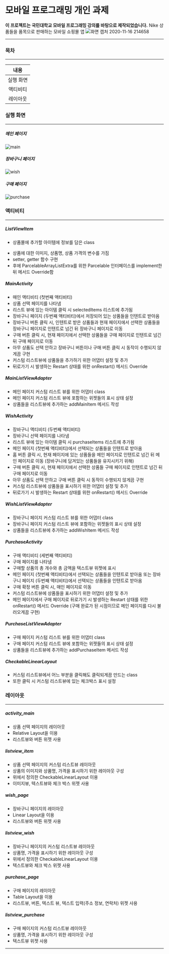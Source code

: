 # 모바일 프로그래밍 개인 과제

**이 프로젝트는 국민대학교 모바일 프로그래밍 강의를 바탕으로 제작되었습니다.**
Nike 상품들을 품목으로 판매하는 모바일 쇼핑몰 앱
![화면 캡처 2020-11-16 214658](https://user-images.githubusercontent.com/28584213/99254176-48953000-2855-11eb-8859-71fd78601cc5.png)

------



### 목차

------

|   내용    |
| :-------: |
| 실행 화면 |
| 액티비티  |
| 레이아웃  |



### 실행 화면

------

##### 메인 페이지

![main](https://user-images.githubusercontent.com/28584213/99253872-d3c1f600-2854-11eb-9b76-a39fd7900343.png)


##### 장바구니 페이지

![wish](https://user-images.githubusercontent.com/28584213/99253876-d4f32300-2854-11eb-9c96-a92018082f40.png)


##### 구매 페이지

![purchase](https://user-images.githubusercontent.com/28584213/99253877-d58bb980-2854-11eb-91be-4f3b367f5bec.png)


### 액티비티

------

##### ListViewItem

- 상품몰에 추가할 아이템에 정보를 담은 class

* 상품에 대한 이미지, 상품명, 상품 가격의 변수를 가짐
* setter, getter 함수 구현
* 후에 ParcelableArrayListExtra를 위한 Parcelable 인터페이스를 implement한뒤 메서드 Override함



##### MainActivity

* 매인 액티비티 (첫번째 액티비티)
* 상품 선택 페이지를 나타냄
* 리스트 뷰에 있는 아이템 클릭 시 selectedItems 리스트에 추가됨
* 장바구니 페이지 (두번째 액티비티)에서 저장되어 있는 상품들을 인텐트로 받아옴
* 장바구니 버튼 클릭 시, 인텐트로 받은 상품들과 현재 페이지에서 선택한 상품들을 장바구니 페이지로 인텐트로 넘긴 뒤 장바구니 페이지로 이동
* 구매 버튼 클릭 시, 현재 페이지에서 선택한 상품들을 구매 페이지로 인텐트로 넘긴 뒤 구매 페이지로 이동
* 아무 상품도 선택 안하고 장바구니 버튼이나 구매 버튼 클릭 시 동작이 수행되지 않게끔 구현
* 커스텀 리스트뷰에 상품들을 추가하기 위한 어댑터 설정 및 추가 
* 뒤로가기 시 발생하는 Restart 상태를 위한 onRestart() 메서드 Override



##### MainListViewAdapter

* 메인 페이지 커스텀 리스트 뷰를 위한 어댑터 class
* 메인 페이지 커스텀 리스트 뷰에 포함하는 위젯들의 표시 상태 설정
* 상품들을 리스트뷰에 추가하는 addMainItem 메서드 작성



##### WishActivity

* 장바구니 액티비티 (두번째 액티비티)
* 장바구니 선택 페이지를 나타냄
* 리스트 뷰에 있는 아이템 클릭 시 purchaseItems 리스트에 추가됨
* 메인 페이지 (첫번째 액티비티)에서 선택되는 상품들을 인텐트로 받아옴
* 홈 버튼 클릭 시, 현재 페이지에 있는 상품들을 메인 페이지로 인텐트로 넘긴 뒤 메인 페이지로 이동 (장바구니에 담겨있는 상품들을 유지시키기 위해)
* 구매 버튼 클릭 시, 현재 페이지에서 선택한 상품들 구매 페이지로 인텐트로 넘긴 뒤 구매 페이지로 이동
* 아무 상품도 선택 안하고 구매 버튼 클릭 시 동작이 수행되지 않게끔 구현
* 커스텀 리스트뷰에 상품들을 표시하기 위한 어댑터 설정 및 추가 
* 뒤로가기 시 발생하는 Restart 상태를 위한 onRestart() 메서드 Override



##### WishListViewAdapter

* 장바구니 페이지 커스텀 리스트 뷰를 위한 어댑터 class
* 장바구니 페이지 커스텀 리스트 뷰에 포함하는 위젯들의 표시 상태 설정
* 상품들을 리스트뷰에 추가하는 addWishItem 메서드 작성



##### PurchaseActivity

* 구매 액티비티 (세번째 액티비티)
* 구매 페이지를 나타냄
* 구매할 상품의 총 개수와 총 금액을 텍스트뷰 위젯에 표시
* 메인 페이지 (첫번째 액티비티)에서 선택되는 상품들을 인텐트로 받아옴
  또는 장바구니 페이지 (두번째 액티비티)에서 선택되는 상품들을 인텐트로 받아옴
* 구매 확정 버튼 클릭 시, 매인 페이지로 이동
* 커스텀 리스트뷰에 상품들을 표시하기 위한 어댑터 설정 및 추가 
* 메인 페이지에서 구매 페이지로 뒤로가기 시 발생하는 Restart 상태를 위한 onRestart() 메서드 Override (구매 완료가 된 시점이므로 메인 페이지를 다시 불러오게끔 구현)



##### PurchaseListViewAdapter

* 구매 페이지 커스텀 리스트 뷰를 위한 어댑터 class
* 구매 페이지 커스텀 리스트 뷰에 포함하는 위젯들의 표시 상태 설정
* 상품들을 리스트뷰에 추가하는 addPurchaseItem 메서드 작성



##### CheckableLinearLayout

* 커스텀 리스트뷰에서 어느 부분을 클릭해도 클릭되게끔 만드는 class
* 또한 클릭 시 커스텀 리스트뷰에 있는 체크박스 표시 설정



### 레이아웃

------

##### activity_main

* 상품 선택 페이지의 레이아웃
* Relative Layout을 이용
* 리스트뷰와 버튼 위젯 사용



##### listview_item

* 상품 선택 페이지의 커스텀 리스트뷰 레이아웃
* 상품의 이미지와 상품명, 가격을 표시하기 위한 레이아웃 구성
* 위에서 정의한 CheckableLinearLayout 이용
* 이미지뷰, 텍스트뷰와 체크 박스 위젯 사용



##### wish_page

* 장바구니  페이지의 레이아웃
* Linear Layout을 이용
* 리스트뷰와 버튼 위젯 사용



##### listview_wish

* 장바구니 페이지의 커스텀 리스트뷰 레이아웃
* 상품명, 가격을 표시하기 위한 레이아웃 구성
* 위에서 정의한 CheckableLinearLayout 이용
* 텍스트뷰와 체크 박스 위젯 사용



##### purchase_page

* 구매  페이지의 레이아웃
* Table Layout을 이용
* 리스트뷰, 버튼, 텍스트 뷰, 텍스트 입력(주소 정보, 연락처) 위젯 사용



##### listview_purchase

* 구매 페이지의 커스텀 리스트뷰 레이아웃
* 상품명, 가격을 표시하기 위한 레이아웃 구성
* 텍스트뷰 위젯 사용



------

